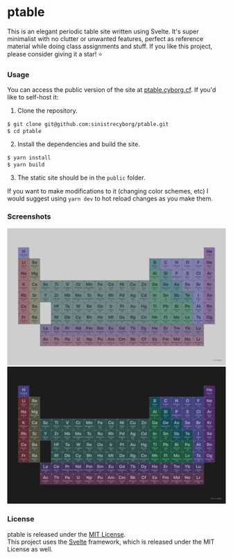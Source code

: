 # ptable

This is an elegant periodic table site written using Svelte. It's super minimalist with no clutter or unwanted features, perfect as reference material while doing class assignments and stuff. If you like this project, please consider giving it a star! ⭐️

### Usage

You can access the public version of the site at [ptable.cyborg.cf](https://ptable.cyborg.cf). If you'd like to self-host it:

1. Clone the repository.
```
$ git clone git@github.com:sinistrecyborg/ptable.git
$ cd ptable
```
2. Install the dependencies and build the site.
```
$ yarn install
$ yarn build
```
3. The static site should be in the `public` folder.

If you want to make modifications to it (changing color schemes, etc) I would suggest using `yarn dev` to hot reload changes as you make them.

### Screenshots
![Light](screenshots/light.png)
![Dark](screenshots/dark.png)

### License
ptable is released under the [MIT License](https://github.com/sinistrecyborg/ptable/blob/main/LICENSE).  
This project uses the [Svelte](https://svelte.dev/) framework, which is released under the MIT License as well.
